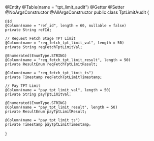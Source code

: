 @Entity
@Table(name = "tpt_limit_audit")
@Getter
@Setter
@NoArgsConstructor
@AllArgsConstructor
public class TptLimitAudit {

    @Id
    @Column(name = "ref_id", length = 60, nullable = false)
    private String refId;

    // Request Fetch Stage TPT Limit
    @Column(name = "req_fetch_tpt_limit_val", length = 50)
    private String reqFetchTptLimitVal;

    @Enumerated(EnumType.STRING)
    @Column(name = "req_fetch_tpt_limit_result", length = 50)
    private ResultEnum reqFetchTptLimitResult;

    @Column(name = "req_fetch_tpt_limit_ts")
    private Timestamp reqFetchTptLimitTimestamp;

    // Pay TPT Limit
    @Column(name = "pay_tpt_limit_val", length = 50)
    private String payTptLimitVal;

    @Enumerated(EnumType.STRING)
    @Column(name = "pay_tpt_limit_result", length = 50)
    private ResultEnum payTptLimitResult;

    @Column(name = "pay_tpt_limit_ts")
    private Timestamp payTptLimitTimestamp;
}
